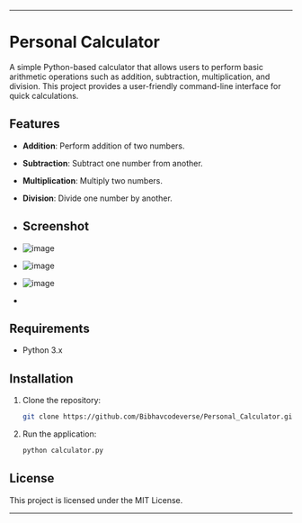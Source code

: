 

---

# Personal Calculator

A simple Python-based calculator that allows users to perform basic arithmetic operations such as addition, subtraction, multiplication, and division. This project provides a user-friendly command-line interface for quick calculations.

## Features

- **Addition**: Perform addition of two numbers.
- **Subtraction**: Subtract one number from another.
- **Multiplication**: Multiply two numbers.
- **Division**: Divide one number by another.

- ## Screenshot
- ![image](https://github.com/user-attachments/assets/0ae92f74-d708-4952-a543-6adb45b1d082)
- ![image](https://github.com/user-attachments/assets/8c3d2979-4a4b-4d5b-ae1c-6e4eb5ecd62b)
- ![image](https://github.com/user-attachments/assets/40ddef8c-c1c4-4c36-8d5f-31cfb8b293e9)

- 



## Requirements

- Python 3.x

## Installation

1. Clone the repository:
   ```bash
   git clone https://github.com/Bibhavcodeverse/Personal_Calculator.git
   ```

2. Run the application:
   ```bash
   python calculator.py
   ```

## License

This project is licensed under the MIT License.

---

